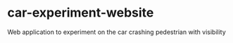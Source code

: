 # car-experiment-website
Web application to experiment on the car crashing pedestrian with visibility
